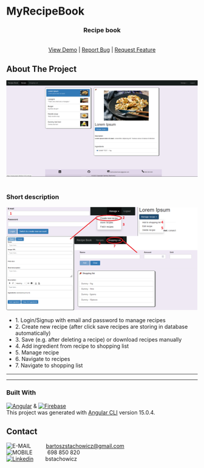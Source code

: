 # MyRecipeBook

<div align="center">

<h3 align="center">Recipe book</h3>

  <p align="center">
    <br />
    <a href="https://recipe-project-database-5cfc2.web.app">View Demo</a>
    |
    <a href="https://github.com/BartekStachowicz/my-recipe-book/issues">Report Bug</a>
    |
    <a href="https://github.com/BartekStachowicz/my-recipe-book/pulls">Request Feature</a>
  </p>
</div>

<!-- ABOUT THE PROJECT -->

## About The Project

![RECIPE_BOOK_PREVIEW][preview-app]
<br/>
<br/>

### Short description

![RECIPE_BOOK_PREVIEW_DESC][preview-desc]

<p>
 <ul>
  <li>1. Login/Signup with email and password to manage recipes</li>
  <li>2. Create new recipe (after click save recipes are storing in database automatically)</li>
  <li>3. Save (e.g. after deleting a recipe) or download recipes manually</li>
  <li>4. Add ingredient from recipe to shopping list</li>
  <li>5. Manage recipe</li>
  <li>6. Navigate to recipes</li>
  <li>7. Navigate to shopping list</li>
</ul> 
</p>

<hr>

<hr>

### Built With

[![Angular][angular]][angular-url] & [![Firebase][firebase]][firebase-url] <br/>
This project was generated with [Angular CLI](https://github.com/angular/angular-cli) version 15.0.4.

## Contact

![E-MAIL][gmail-addres]&nbsp;&nbsp;&nbsp;&nbsp;&nbsp;&nbsp;&nbsp;&nbsp;&nbsp;&nbsp;bartoszstachowicz@gmail.com <br/>
![MOBILE][phone-number]&nbsp;&nbsp;&nbsp;&nbsp;&nbsp;&nbsp;&nbsp;&nbsp;&nbsp;&nbsp;698 850 820 <br/>
[![Linkedin][linkedin]][linkedin-url]&nbsp;&nbsp;&nbsp;&nbsp;&nbsp;&nbsp;&nbsp;&nbsp;bstachowicz <br/>

<!-- URL's -->

[firebase]: https://img.shields.io/badge/FIREBASE-2C384A?style=for-the-badge&logo=Firebase&logoColor=FFCB2B
[firebase-url]: https://firebase.com
[angular-url]: https://angular.io/
[angular]: https://img.shields.io/badge/Angular-FF0000?style=for-the-badge&logo=Angular
[preview-app]: src/assets/recipe-book-screen.png
[preview-desc]: src/assets/recipe-book-desc.png
[github-issue]: https://img.shields.io/github/issues/BartekStachowicz/my-recipe-book?color=%235FBFF9&style=flat-square
[linkedin]: https://img.shields.io/badge/Linkedin-0072b1?style=for-the-badge&logo=LinkedIn
[linkedin-url]: https://linkedin.com/in/bstachowicz
[gmail-addres]: https://img.shields.io/badge/email-whitesmoke?style=for-the-badge&logo=Gmail
[phone-number]: https://img.shields.io/badge/mobile-whitesmoke?style=for-the-badge&logo=Gmail&logoColor=black
